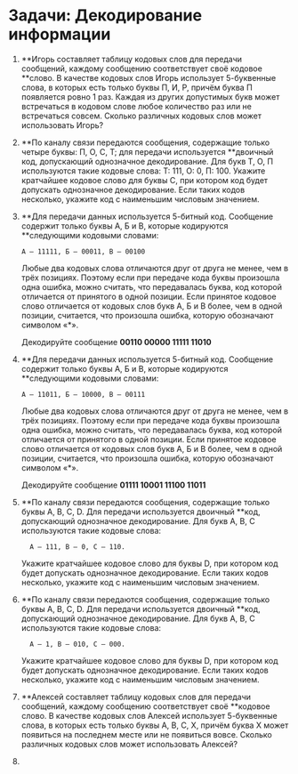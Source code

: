 # Задачи: Декодирование информации

1. **Игорь составляет таблицу кодовых слов для передачи сообщений, каждому сообщению соответствует своё кодовое **слово. В качестве кодовых слов Игорь использует 5-буквенные слова, в которых есть только буквы П, И, Р, причём буква П появляется ровно 1 раз. Каждая из других допустимых букв может встречаться в кодовом слове любое количество раз или не встречаться совсем. Сколько различных кодовых слов может использовать Игорь?

2. **По каналу связи передаются сообщения, содержащие только четыре буквы: П, О, С, Т; для передачи используется **двоичный код, допускающий однозначное декодирование. Для букв Т, О, П используются такие кодовые слова: Т: 111, О: 0, П: 100. Укажите кратчайшее кодовое слово для буквы С, при котором код будет допускать однозначное декодирование. Если таких кодов несколько, укажите код с наименьшим числовым значением.

3. **Для передачи данных используется 5-битный код. Сообщение содержит только буквы А, Б и В, которые кодируются **следующими кодовыми словами:

   ```
   A – 11111, Б – 00011, В – 00100
   ```

   Любые два кодовых слова отличаются друг от друга не менее, чем в трёх позициях. Поэтому если при передаче кода буквы произошла одна ошибка, можно считать, что передавалась буква, код которой отличается от принятого в одной позиции. Если принятое кодовое слово отличается от кодовых слов букв А, Б и В более, чем в одной позиции, считается, что произошла ошибка, которую обозначают символом «\*».

   Декодируйте сообщение **00110 00000 11111 11010**

4. **Для передачи данных используется 5-битный код. Сообщение содержит только буквы А, Б и В, которые кодируются **следующими кодовыми словами:

   ```
   A – 11011, Б – 10000, В – 00111
   ```

   Любые два кодовых слова отличаются друг от друга не менее, чем в трёх позициях. Поэтому если при передаче кода буквы произошла одна ошибка, можно считать, что передавалась буква, код которой отличается от принятого в одной позиции. Если принятое кодовое слово отличается от кодовых слов букв А, Б и В более, чем в одной позиции, считается, что произошла ошибка, которую обозначают символом «\*».

   Декодируйте сообщение **01111 10001 11100 11011**

5. **По каналу связи передаются сообщения, содержащие только буквы A, B, С, D. Для передачи используется двоичный **код, допускающий однозначное декодирование. Для букв A, B, C используются такие кодовые слова:

   ```
     A – 111, B – 0, C – 110.
   ```

   Укажите кратчайшее кодовое слово для буквы D, при котором код будет допускать однозначное декодирование. Если таких кодов несколько, укажите код с наименьшим числовым значением.

6. **По каналу связи передаются сообщения, содержащие только буквы A, B, С, D. Для передачи используется двоичный **код, допускающий однозначное декодирование. Для букв A, B, C используются такие кодовые слова:

   ```
     A – 1, B – 010, C – 000.
   ```

   Укажите кратчайшее кодовое слово для буквы D, при котором код будет допускать однозначное декодирование. Если таких кодов несколько, укажите код с наименьшим числовым значением.

7. **Алексей составляет таблицу кодовых слов для передачи сообщений, каждому сообщению соответствует своё **кодовое слово. В качестве кодовых слов Алексей использует 5-буквенные слова, в которых есть только буквы A, B, C, X, причём буква X может появиться на последнем месте или не появиться вовсе. Сколько различных кодовых слов может использовать Алексей?

8. 


